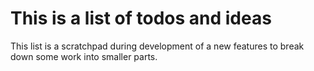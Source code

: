 # This is a list of todos and ideas

This list is a scratchpad during development of a new features to break down some work into smaller parts.
